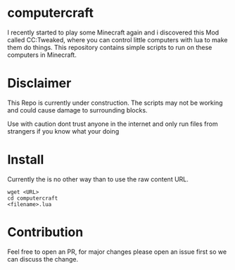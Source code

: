# computercraft
I recently started to play some Minecraft again and i discovered this Mod called CC:Tweaked, where you can control little computers with lua to make them do things. 
This repository contains simple scripts to run on these computers in Minecraft.

# Disclaimer
This Repo is currently under construction. The scripts may not be working and could cause damage to surrounding blocks.

Use with caution dont trust anyone in the internet and only run files from strangers if you know what your doing

# Install
Currently the is no other way than to use the raw content URL. 
```
wget <URL>
cd computercraft
<filename>.lua
```

# Contribution
Feel free to open an PR, for major changes please open an issue first so we can discuss the change.
